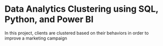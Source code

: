 # Data Analytics Clustering using SQL, Python, and Power BI
In this project, clients are clustered based on their behaviors in order to improve a marketing campaign
